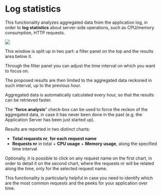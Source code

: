 # Log statistics

This functionality analyzes aggregated data from the application log, in order to **log statistics** about server-side operations, such as CPU/memory consumption, HTTP requests.

[![](http://4wsplatform.org/wp-content/uploads/2018/01/Schermata-2018-01-19-alle-17.52.19-1024x919.png)](http://4wsplatform.org/wp-content/uploads/2018/01/Schermata-2018-01-19-alle-17.52.19.png)

This window is split up in two part: a filter panel on the top and the results area below it.

Through the filter panel you can adjust the time interval on which you want to focus on.

The proposed results are then limited to the aggregated data reckoned in such interval, up to the previous hour.

Aggregated data is automatically calculated every hour, so that the results can be retrieved faster.

The “**force analysis**” check-box can be used to force the reckon of the aggregated data, in case it has never been done in the past (e.g. the Application Server has been just started up).

Results are reported in two distinct charts:

* **Total requests nr**, **for each request name**
* **Requests nr** in total + **CPU usage** + **Memory usage**, along the specified time interval

Optionally, it is possible to click on any request name on the first chart, in order to detail it on the second chart, where the requests nr will be related along the time, only for the selected request name.

This functionality is particularly helpful in case you need to identify which are the most common requests and the peeks for your application over time.
